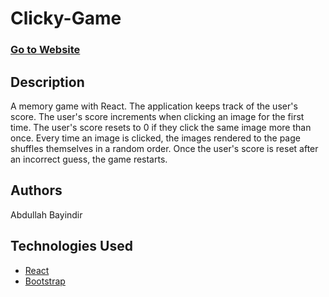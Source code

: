 # Clicky-Game


### [Go to Website](https://abayindir1.github.io/Clicky-Game/)

## Description
A memory game with React. The application keeps track of the user's score. The user's score increments when clicking an image for the first time. The user's score resets to 0 if they click the same image more than once. Every time an image is clicked, the images rendered to the page shuffles themselves in a random order. Once the user's score is reset after an incorrect guess, the game restarts.


## Authors
Abdullah Bayindir


## Technologies Used
* [React](https://reactjs.org/)
* [Bootstrap](https://getbootstrap.com/docs/4.3/getting-started/introduction/)

